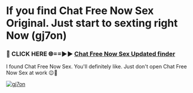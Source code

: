 # If you find Chat Free Now Sex Original. Just start to sexting right Now (gj7on)

<h3>🔴 CLICK HERE 🌐==►► <a href="https://tinyurl.com/mtbk5fxa" rel="nofollow">Chat Free Now Sex Updated finder</a></h3>

I found Chat Free Now Sex. You'll definitely like. Just don't open Chat Free Now Sex at work 😉💬

[![gj7on](https://i.imgur.com/Q8WKrnY.jpeg)](https://tinyurl.com/mtbk5fxa)
